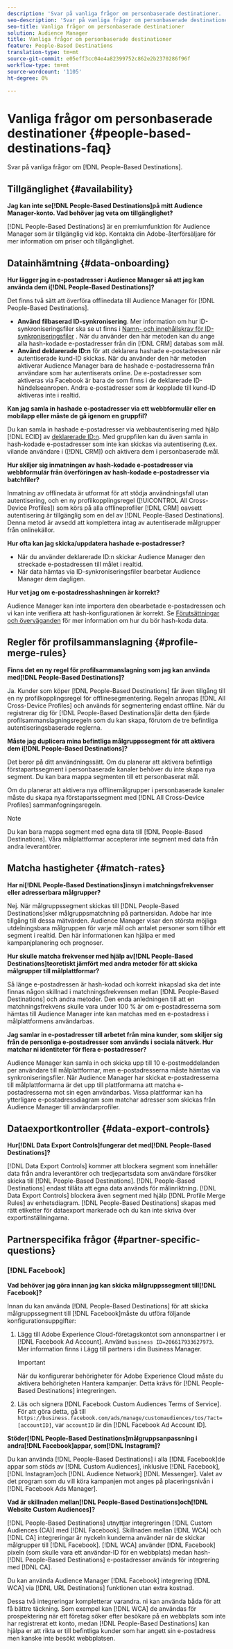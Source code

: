 ```yaml
---
description: 'Svar på vanliga frågor om personbaserade destinationer.  '
seo-description: 'Svar på vanliga frågor om personbaserade destinationer.  '
seo-title: Vanliga frågor om personbaserade destinationer
solution: Audience Manager
title: Vanliga frågor om personbaserade destinationer
feature: People-Based Destinations
translation-type: tm+mt
source-git-commit: e05eff3cc04e4a82399752c862e2b2370286f96f
workflow-type: tm+mt
source-wordcount: '1105'
ht-degree: 0%

---
```



# Vanliga frågor om personbaserade destinationer {#people-based-destinations-faq}

Svar på vanliga frågor om [!DNL People-Based Destinations].

## Tillgänglighet {#availability}

**Jag kan inte se[!DNL People-Based Destinations]på mitt Audience Manager-konto. Vad behöver jag veta om tillgänglighet?**

[!DNL People-Based Destinations] är en premiumfunktion för Audience Manager som är tillgänglig vid köp. Kontakta din Adobe-återförsäljare för mer information om priser och tillgänglighet.

## Datainhämtning {#data-onboarding}

**Hur lägger jag in e-postadresser i Audience Manager så att jag kan använda dem i[!DNL People-Based Destinations]?**

Det finns två sätt att överföra offlinedata till Audience Manager för [!DNL People-Based Destinations].

* **Använd filbaserad ID-synkronisering**. Mer information om hur ID-synkroniseringsfiler ska se ut finns i [Namn- och innehållskrav för ID-synkroniseringsfiler](../integration/sending-audience-data/batch-data-transfer-explained/id-sync-file-based.md) . När du använder den här metoden kan du ange alla hash-kodade e-postadresser från din [!DNL CRM] databas som mål.
* **Använd deklarerade ID:n** för att deklarera hashade e-postadresser när autentiserade kund-ID skickas. När du använder den här metoden aktiverar Audience Manager bara de hashade e-postadresserna från användare som har autentiserats online. De e-postadresser som aktiveras via Facebook är bara de som finns i de deklarerade ID-händelseanropen. Andra e-postadresser som är kopplade till kund-ID aktiveras inte i realtid.

**Kan jag samla in hashade e-postadresser via ett webbformulär eller en mobilapp eller måste de gå igenom en gruppfil?**

Du kan samla in hashade e-postadresser via webbautentisering med hjälp [!DNL ECID] av [deklarerade ID:n](../features/declared-ids.md). Med gruppfilen kan du även samla in hash-kodade e-postadresser som inte kan skickas via autentisering (t.ex. vilande användare i ([!DNL CRM]) och aktivera dem i personbaserade mål.

**Hur skiljer sig inmatningen av hash-kodade e-postadresser via webbformulär från överföringen av hash-kodade e-postadresser via batchfiler?**

Inmatning av offlinedata är utformat för att stödja användningsfall utan autentisering, och en ny profilkopplingsregel ([!UICONTROL All Cross-Device Profiles]) som körs på alla offlineprofiler [!DNL CRM] oavsett autentisering är tillgänglig som en del av [!DNL People-Based Destinations]. Denna metod är avsedd att komplettera intag av autentiserade målgrupper från onlinekällor.

**Hur ofta kan jag skicka/uppdatera hashade e-postadresser?**

* När du använder deklarerade ID:n skickar Audience Manager den streckade e-postadressen till målet i realtid.
* När data hämtas via ID-synkroniseringsfiler bearbetar Audience Manager dem dagligen.

**Hur vet jag om e-postadresshashningen är korrekt?**

Audience Manager kan inte importera den obearbetade e-postadressen och vi kan inte verifiera att hash-konfigurationen är korrekt. Se [Förutsättningar och överväganden](../features/destinations/people-based-destinations-prerequisites.md) för mer information om hur du bör hash-koda data.

## Regler för profilsammanslagning {#profile-merge-rules}

**Finns det en ny regel för profilsammanslagning som jag kan använda med[!DNL People-Based Destinations]?**

Ja. Kunder som köper [!DNL People-Based Destinations] får även tillgång till en ny profilkopplingsregel för offlinesegmentering. Regeln anropas [!DNL All Cross-Device Profiles] och används för segmentering endast offline. När du registrerar dig för [!DNL People-Based Destinations]är detta den fjärde profilsammanslagningsregeln som du kan skapa, förutom de tre befintliga autentiseringsbaserade reglerna.

**Måste jag duplicera mina befintliga målgruppssegment för att aktivera dem i[!DNL People-Based Destinations]?**

Det beror på ditt användningssätt. Om du planerar att aktivera befintliga förstapartssegment i personbaserade kanaler behöver du inte skapa nya segment. Du kan bara mappa segmenten till ett personbaserat mål.

Om du planerar att aktivera nya offlinemålgrupper i personbaserade kanaler måste du skapa nya förstapartssegment med [!DNL All Cross-Device Profiles] sammanfogningsregeln.
>[!NOTE]
>
> Du kan bara mappa segment med egna data till [!DNL People-Based Destinations]. Våra målplattformar accepterar inte segment med data från andra leverantörer.

## Matcha hastigheter {#match-rates}

**Har ni[!DNL People-Based Destinations]insyn i matchningsfrekvenser eller adresserbara målgrupper?**

Nej. När målgruppssegment skickas till [!DNL People-Based Destinations]sker målgruppsmatchning på partnersidan. Adobe har inte tillgång till dessa mätvärden. Audience Manager visar den största möjliga utdelningsbara målgruppen för varje mål och antalet personer som tillhör ett segment i realtid. Den här informationen kan hjälpa er med kampanjplanering och prognoser.

**Hur skulle matcha frekvenser med hjälp av[!DNL People-Based Destinations]teoretiskt jämfört med andra metoder för att skicka målgrupper till målplattformar?**

Så länge e-postadressen är hash-kodad och korrekt inkapslad ska det inte finnas någon skillnad i matchningsfrekvensen mellan [!DNL People-Based Destinations] och andra metoder. Den enda anledningen till att en matchningsfrekvens skulle vara under 100 % är om e-postadresserna som hämtas till Audience Manager inte kan matchas med en e-postadress i målplattformens användarbas.

**Jag samlar in e-postadresser till arbetet från mina kunder, som skiljer sig från de personliga e-postadresser som används i sociala nätverk. Hur matchar ni identiteter för flera e-postadresser?**

Audience Manager kan samla in och skicka upp till 10 e-postmeddelanden per användare till målplattformar, men e-postadresserna måste hämtas via synkroniseringsfiler. När Audience Manager har skickat e-postadresserna till målplattformarna är det upp till plattformarna att matcha e-postadresserna mot sin egen användarbas. Vissa plattformar kan ha ytterligare e-postadressdiagram som matchar adresser som skickas från Audience Manager till användarprofiler.

## Dataexportkontroller {#data-export-controls}

**Hur[!DNL Data Export Controls]fungerar det med[!DNL People-Based Destinations]?**

[!DNL Data Export Controls] kommer att blockera segment som innehåller data från andra leverantörer och tredjepartsdata som användare försöker skicka till [!DNL People-Based Destinations]. [!DNL People-Based Destinations] endast tillåta att egna data används för målinriktning. [!DNL Data Export Controls] blockera även segment med hjälp [!DNL Profile Merge Rules] av enhetsdiagram. [!DNL People-Based Destinations] skapas med rätt etiketter för dataexport markerade och du kan inte skriva över exportinställningarna.

## Partnerspecifika frågor {#partner-specific-questions}

### [!DNL Facebook]

**Vad behöver jag göra innan jag kan skicka målgruppssegment till[!DNL Facebook]?**

Innan du kan använda [!DNL People-Based Destinations] för att skicka målgruppssegment till [!DNL Facebook]måste du utföra följande konfigurationsuppgifter:

1. Lägg till Adobe Experience Cloud-företagskontot som annonspartner i er [!DNL Facebook Ad Account]. Använd `business ID=206617933627973`. Mer information finns i Lägg till partners i din Business Manager.

   >[!IMPORTANT]
   >
   > När du konfigurerar behörigheter för Adobe Experience Cloud måste du aktivera behörigheten Hantera kampanjer. Detta krävs för [!DNL People-Based Destinations] integreringen.

1. Läs och signera [!DNL Facebook Custom Audiences Terms of Service]. För att göra detta, gå till `https://business.facebook.com/ads/manage/customaudiences/tos/?act=[accountID]`, var `accountID` är din [!DNL Facebook Ad Account ID].

**Stöder[!DNL People-Based Destinations]målgruppsanpassning i andra[!DNL Facebook]appar, som[!DNL Instagram]?**

Du kan använda [!DNL People-Based Destinations] i alla [!DNL Facebook]de appar som stöds av [!DNL Custom Audiences], inklusive [!DNL Facebook], [!DNL Instagram]och [!DNL Audience Network] [!DNL Messenger]. Valet av det program som du vill köra kampanjen mot anges på placeringsnivån i [!DNL Facebook Ads Manager].

**Vad är skillnaden mellan[!DNL People-Based Destinations]och[!DNL Website Custom Audiences]?**

[!DNL People-Based Destinations] utnyttjar integreringen [!DNL Custom Audiences (CA)] med [!DNL Facebook]. Skillnaden mellan [!DNL WCA] och [!DNL CA] integreringar är nyckeln kunderna använder när de skickar målgrupper till [!DNL Facebook]. [!DNL WCA] använder [!DNL Facebook] pixeln (som skulle vara ett användar-ID för en webbplats) medan hash- [!DNL People-Based Destinations] e-postadresser används för integrering med [!DNL CA].

Du kan använda Audience Manager [!DNL Facebook] integrering [!DNL WCA] via [!DNL URL Destinations] funktionen utan extra kostnad.

Dessa två integreringar kompletterar varandra. ni kan använda båda för att få bättre täckning. Som exempel kan [!DNL WCA] de användas för prospektering när ett företag söker efter besökare på en webbplats som inte har registrerat ett konto, medan [!DNL People-Based Destinations] kan hjälpa er att rikta er till befintliga kunder som har angett sin e-postadress men kanske inte besökt webbplatsen.
